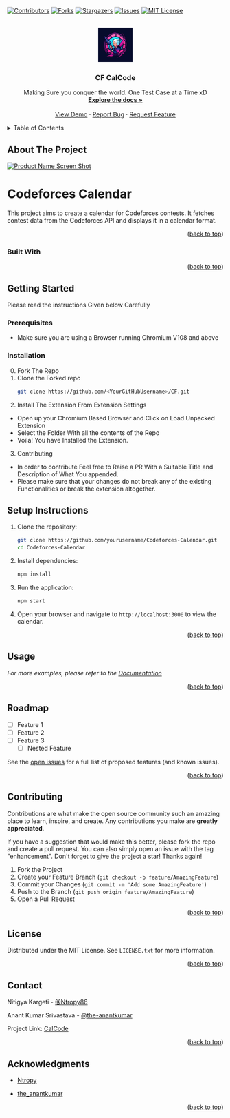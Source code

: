<div id="top"></div>

[![Contributors][contributors-shield]][contributors-url]
[![Forks][forks-shield]][forks-url]
[![Stargazers][stars-shield]][stars-url]
[![Issues][issues-shield]][issues-url]
[![MIT License][license-shield]][license-url]

<!-- PROJECT LOGO -->
<br />
<div align="center">
  <a href="https://github.com/Ntropy86/CF">
    <img src="./icon.png" alt="Logo" width="80" height="80">
  </a>

<h3 align="center">CF CalCode</h3>

  <p align="center">
    Making Sure you conquer the world. One Test Case at a Time xD
    <br />
    <a href="https://github.com/Ntropy86/GymHelpr"><strong>Explore the docs »</strong></a>
    <br />
    <br />
    <a href="https://github.com/Ntropy86/GymHelpr">View Demo</a>
    ·
    <a href="https://github.com/Ntropy86/GymHelpr/issues">Report Bug</a>
    ·
    <a href="https://github.com/Ntropy86/GymHelpr/issues">Request Feature</a>
  </p>
</div>

<!-- TABLE OF CONTENTS -->
<details>
  <summary>Table of Contents</summary>
  <ol>
    <li>
      <a href="#about-the-project">About The Project</a>
      <ul>
        <li><a href="#built-with">Built With</a></li>
      </ul>
    </li>
    <li>
      <a href="#getting-started">Getting Started</a>
      <ul>
        <li><a href="#prerequisites">Prerequisites</a></li>
        <li><a href="#installation">Installation</a></li>
      </ul>
    </li>
    <li><a href="#usage">Usage</a></li>
    <li><a href="#roadmap">Roadmap</a></li>
    <li><a href="#contributing">Contributing</a></li>
    <li><a href="#license">License</a></li>
    <li><a href="#contact">Contact</a></li>
    <li><a href="#acknowledgments">Acknowledgments</a></li>
  </ol>
</details>

<!-- ABOUT THE PROJECT -->

## About The Project

[![Product Name Screen Shot][product-screenshot]](https://example.com)

# Codeforces Calendar

This project aims to create a calendar for Codeforces contests. It fetches contest data from the Codeforces API and displays it in a calendar format.

<p align="right">(<a href="#top">back to top</a>)</p>

### Built With

<!--
-   [Next.js](https://nextjs.org/)
-   [React.js](https://reactjs.org/)
-   [Vue.js](https://vuejs.org/)
-   [Angular](https://angular.io/)
-   [Svelte](https://svelte.dev/)
-   [Laravel](https://laravel.com)
-   [Bootstrap](https://getbootstrap.com)
-   [JQuery](https://jquery.com) -->

<p align="right">(<a href="#top">back to top</a>)</p>

<!-- GETTING STARTED -->

## Getting Started

Please read the instructions Given below Carefully 

### Prerequisites

- Make sure you are using a Browser running Chromium V108 and above

### Installation
0. Fork The Repo
1. Clone the Forked repo
    ```sh
    git clone https://github.com/<YourGitHubUsername>/CF.git
    ```
2. Install The Extension From Extension Settings
  - Open up your Chromium Based Browser and Click on Load Unpacked Extension
  - Select the Folder With all the contents of the Repo
  - Voila! You have Installed the Extension.

3. Contributing
  - In order to contribute Feel free to Raise a PR With a Suitable Title and Description of What You appended.
  - Please make sure that your changes do not break any of the existing Functionalities or break the extension altogether. 

## Setup Instructions

1. Clone the repository:
    ```sh
    git clone https://github.com/yourusername/Codeforces-Calendar.git
    cd Codeforces-Calendar
    ```

2. Install dependencies:
    ```sh
    npm install
    ```

3. Run the application:
    ```sh
    npm start
    ```

4. Open your browser and navigate to `http://localhost:3000` to view the calendar.

<p align="right">(<a href="#top">back to top</a>)</p>

<!-- USAGE EXAMPLES -->

## Usage

_For more examples, please refer to the [Documentation](https://example.com)_

<p align="right">(<a href="#top">back to top</a>)</p>

<!-- ROADMAP -->

## Roadmap

-   [ ] Feature 1
-   [ ] Feature 2
-   [ ] Feature 3
    -   [ ] Nested Feature

See the [open issues](https://github.com/Ntropy86/GymHelpr/issues) for a full list of proposed features (and known issues).

<p align="right">(<a href="#top">back to top</a>)</p>

<!-- CONTRIBUTING -->

## Contributing

Contributions are what make the open source community such an amazing place to learn, inspire, and create. Any contributions you make are **greatly appreciated**.

If you have a suggestion that would make this better, please fork the repo and create a pull request. You can also simply open an issue with the tag "enhancement".
Don't forget to give the project a star! Thanks again!

1. Fork the Project
2. Create your Feature Branch (`git checkout -b feature/AmazingFeature`)
3. Commit your Changes (`git commit -m 'Add some AmazingFeature'`)
4. Push to the Branch (`git push origin feature/AmazingFeature`)
5. Open a Pull Request

<p align="right">(<a href="#top">back to top</a>)</p>

<!-- LICENSE -->

## License

Distributed under the MIT License. See `LICENSE.txt` for more information.

<p align="right">(<a href="#top">back to top</a>)</p>

<!-- CONTACT -->

## Contact

Nitigya Kargeti - [@Ntropy86](https://twitter.com/Ntropy86) 


Anant Kumar Srivastava - [@the-anantkumar](https://www.linkedin.com/in/anant-kumar-srivastava-65223a5b/)


Project Link: [CalCode](https://github.com/Ntropy86/CF)

<p align="right">(<a href="#top">back to top</a>)</p>

<!-- ACKNOWLEDGMENTS -->

## Acknowledgments

-   [Ntropy](https://github.com/Ntropy86)


-   [the_anantkumar](https://github.com/the-anantkumar)

<p align="right">(<a href="#top">back to top</a>)</p>

<!-- MARKDOWN LINKS & IMAGES -->
<!-- https://www.markdownguide.org/basic-syntax/#reference-style-links -->

[contributors-shield]: https://img.shields.io/github/contributors/Ntropy86/CF.svg?style=for-the-badge
[contributors-url]: https://github.com/Ntropy86/CF/graphs/contributors
[forks-shield]: https://img.shields.io/github/forks/Ntropy86/CF.svg?style=for-the-badge
[forks-url]: https://github.com/Ntropy86/CF/network/members
[stars-shield]: https://img.shields.io/github/stars/Ntropy86/CF.svg?style=for-the-badge
[stars-url]: https://github.com/Ntropy86/CF/stargazers
[issues-shield]: https://img.shields.io/github/issues/Ntropy86/CF.svg?style=for-the-badge
[issues-url]: https://github.com/Ntropy86/CF/issues
[license-shield]: https://img.shields.io/github/license/Ntropy86/CF.svg?style=for-the-badge
[license-url]: https://github.com/Ntropy86/CF/blob/master/LICENSE.txt
[linkedin-shield]: https://img.shields.io/badge/-LinkedIn-black.svg?style=for-the-badge&logo=linkedin&colorB=555
[linkedin-url]: https://linkedin.com/in/nitigyak
[product-screenshot]: images/screenshot.png
